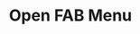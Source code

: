 ---
type: event
id: event.open_fab_menu
feature_id: feature.meal_plan_calendar
title: Open FAB Menu
description: |
  Triggered when the user taps the Floating Action Button (FAB) on the meal plan calendar screen. Opens the menu for quick actions like Plan My Week, Add from Favorites, Browse Meal History, and Use from Pantry.

preconditions:
  screens:
    - screen.meal_planning_tab: state.default
  components:
    - component.floating_action_button: state.enabled

trigger:
  trigger_type: user_action
  component: component.floating_action_button
  screen: screen.meal_planning_tab

api_request:
  endpoint: null
  method: null
  url: null

db_interactions:
  relational: []
  graph: []

state_changes:
  components:
    - component.fab_plan_my_week:
        state: state.visible
        description: "FAB menu becomes visible with available actions."
  screens:
    - screen.meal_planning_tab:
        state: state.fab_menu_open
        description: "FAB menu overlay is shown."

navigation:
  - screen.meal_planning_tab

next_possible_events:
  - event.plan_my_week
  - event.add_from_favorites
  - event.browse_meal_history
  - event.use_from_pantry

responses:
  - FAB menu is displayed with available actions.
--- 